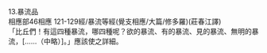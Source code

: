 13.暴流品  
相應部46相應 121-129經/暴流等經(覺支相應/大篇/修多羅)(莊春江譯)  
「比丘們！有這四種暴流，哪四種呢？欲的暴流、有的暴流、見的暴流、無明的暴流，[……（中略）]。」應該使之詳細。  
  
  

